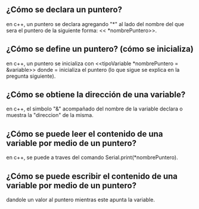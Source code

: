 ## ¿Cómo se declara un puntero?
en c++, un puntero se declara agregando "*" al lado del nombre del que sera el puntero de la siguiente forma: << *nombrePuntero>>.

## ¿Cómo se define un puntero? (cómo se inicializa)
en c++, un puntero se inicializa con <<tipoVariable *nombrePuntero = &variable>> donde = inicializa el puntero (lo que sigue se explica en la
pregunta siguiente).


## ¿Cómo se obtiene la dirección de una variable?
en c++, el simbolo "&" acompañado del nombre de la variable declara o muestra la "direccion" de la misma.


## ¿Cómo se puede leer el contenido de una variable por medio de un puntero?
en c++, se puede a traves del comando Serial.print(*nombrePuntero).

## ¿Cómo se puede escribir el contenido de una variable por medio de un puntero?
dandole un valor al puntero mientras este apunta la variable.

